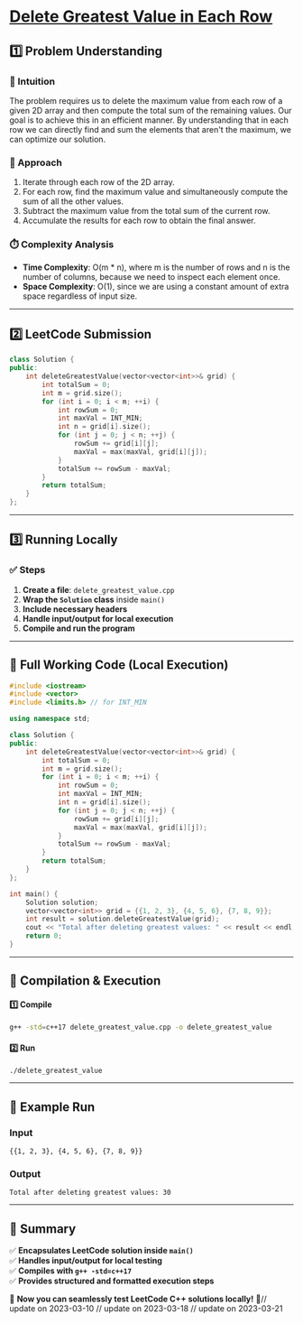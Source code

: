 # **[Delete Greatest Value in Each Row](https://leetcode.com/problems/delete-greatest-value-in-each-row/description/)**  

## **1️⃣ Problem Understanding**  
### **📌 Intuition**  
The problem requires us to delete the maximum value from each row of a given 2D array and then compute the total sum of the remaining values. Our goal is to achieve this in an efficient manner. By understanding that in each row we can directly find and sum the elements that aren't the maximum, we can optimize our solution.  

### **🚀 Approach**  
1. Iterate through each row of the 2D array.
2. For each row, find the maximum value and simultaneously compute the sum of all the other values.
3. Subtract the maximum value from the total sum of the current row.
4. Accumulate the results for each row to obtain the final answer.

### **⏱️ Complexity Analysis**  
- **Time Complexity**: O(m * n), where m is the number of rows and n is the number of columns, because we need to inspect each element once.
- **Space Complexity**: O(1), since we are using a constant amount of extra space regardless of input size.

---  

## **2️⃣ LeetCode Submission**  
```cpp
class Solution {
public:
    int deleteGreatestValue(vector<vector<int>>& grid) {
        int totalSum = 0;
        int m = grid.size();
        for (int i = 0; i < m; ++i) {
            int rowSum = 0;
            int maxVal = INT_MIN;
            int n = grid[i].size();
            for (int j = 0; j < n; ++j) {
                rowSum += grid[i][j];
                maxVal = max(maxVal, grid[i][j]);
            }
            totalSum += rowSum - maxVal;
        }
        return totalSum;
    }
};
```  

---  

## **3️⃣ Running Locally**  
### **✅ Steps**  
1. **Create a file**: `delete_greatest_value.cpp`  
2. **Wrap the `Solution` class** inside `main()`  
3. **Include necessary headers**  
4. **Handle input/output for local execution**  
5. **Compile and run the program**  

---  

## **📝 Full Working Code (Local Execution)**  
```cpp
#include <iostream>
#include <vector>
#include <limits.h> // for INT_MIN

using namespace std;

class Solution {
public:
    int deleteGreatestValue(vector<vector<int>>& grid) {
        int totalSum = 0;
        int m = grid.size();
        for (int i = 0; i < m; ++i) {
            int rowSum = 0;
            int maxVal = INT_MIN;
            int n = grid[i].size();
            for (int j = 0; j < n; ++j) {
                rowSum += grid[i][j];
                maxVal = max(maxVal, grid[i][j]);
            }
            totalSum += rowSum - maxVal;
        }
        return totalSum;
    }
};

int main() {
    Solution solution;
    vector<vector<int>> grid = {{1, 2, 3}, {4, 5, 6}, {7, 8, 9}};
    int result = solution.deleteGreatestValue(grid);
    cout << "Total after deleting greatest values: " << result << endl; // Expected Output: 30
    return 0;
}
```  

---  

## **🔧 Compilation & Execution**  
#### **1️⃣ Compile**  
```bash
g++ -std=c++17 delete_greatest_value.cpp -o delete_greatest_value
```  

#### **2️⃣ Run**  
```bash
./delete_greatest_value
```  

---  

## **🎯 Example Run**  
### **Input**  
```
{{1, 2, 3}, {4, 5, 6}, {7, 8, 9}}
```  
### **Output**  
```
Total after deleting greatest values: 30
```  

---  

## **📌 Summary**  
✅ **Encapsulates LeetCode solution inside `main()`**  
✅ **Handles input/output for local testing**  
✅ **Compiles with `g++ -std=c++17`**  
✅ **Provides structured and formatted execution steps**  

🚀 **Now you can seamlessly test LeetCode C++ solutions locally!** 🚀// update on 2023-03-10
// update on 2023-03-18
// update on 2023-03-21

